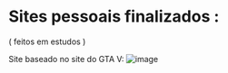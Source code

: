 # Sites pessoais finalizados :
( feitos em estudos )

Site baseado no site do GTA V:
![image](https://github.com/Samantaks/Fullstack_Sites/assets/54641403/d201575a-3235-461f-bf99-fe903706e2a8)
